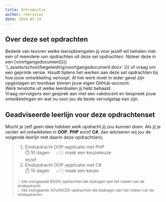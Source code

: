 ```yaml
---
title: Introductie
author: rkerssies
date: 2024-03-19
---
```


## Over deze set opdrachten
Bedenk van tevoren welke leeropbrengsten jij voor jezelf wil behalen met één of meerdere van opdrachten
uit deze set opdrachten. Noteer deze in een [voortgangsdocument]({{ '/_assets/school/begeleiding/voortgangsdocument.docx' }})
of vraag om een geprinte versie. Houdt tijdens het werken aan deze set opdrachten bij hoe jouw ontwikkeling verloopt.
Al het werk moet in ieder geval zijn opgeslagen en toonbaar binnen jouw eigen GitHub-account.   
Werk tenslotte uit welke leerdoelen jij hebt behaald. <br>
Vraag vervolgens een gesprek aan met een vakdocent en bespreek jouw ontwikkelingen en wat nu voor jou de beste vervolgstap kan zijn.


## Geadviseerde leerlijn voor deze opdrachtenset
Mocht je zelf geen idee hebben welk opdracht jij zou kunnen doen.
Als jij je *verder* wil ontwikkelen in **OOP**, **PHP** en/of **C#**, dan adviseren wij jou de
volgende leerlijn met daarin deze opdracht(en);
> 1. Eindopdracht OOP-applicatie met PHP<br>
> ⏱️ 10 dagen &emsp; 👉🏼 maak een keuzekeuze<br>
en/of
> 2. Eindopdracht OOP-applicatie met C#<br>
> ⏱️ 10 dagen &emsp; 👉🏼 maak een keuze<br>
>
> <small>💡 Alle voorgaande BASIS-opdrachten die bijdragen aan het maken van de eindopdracht</small><br>
> <small>💡 Alle voorgaande ADVANCED-opdrachten die bijdragen aan het maken van de eindopdracht<</small>
